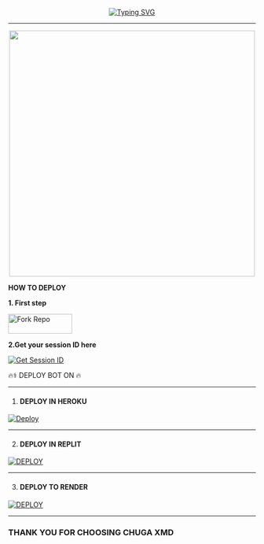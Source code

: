 </p> <p align="center">
<a href="https://git.io/typing-svg"><img src="https://readme-typing-svg.demolab.com?font=Rubik+Dirt&size=65&pause=1000&color=F92C43F&background=FF20A500&center=true&vCenter=true&width=1000&height=150&lines=CHUGA-XMD;MADE+BY+CHUGAMAN" alt="Typing SVG" /></a>

---
<p align="center"><img src="https://files.catbox.moe/ety154.jpg" width="500"height="500" />


**HOW TO DEPLOY**

**1. First step**

<p align="left">
<a href='https://github.com/chugastan/CHUGA-XMD-/fork' target="_blank"><img alt='Fork Repo' src='https://img.shields.io/badge/-Fork Repo-blue?style=for-the-badge&logo=github&logoColor=white'/< width=130 height=40/p></a>
	
**2.Get your session ID here**
 
<a href='https://chugastan-1.onrender.com' target="_blank"><img alt='Get Session ID' src='https://img.shields.io/badge/Click here to get your session id-black?style=for-the-badge&logo=opencv&logoColor=pink'/></a>

<summary>🔥⚕ DEPLOY BOT ON 🔥</summary>
	 
--------	 
1.  #### DEPLOY IN HEROKU 

[![Deploy](https://www.herokucdn.com/deploy/button.svg)](https://dashboard.heroku.com/new-app?template=https://github.com/chugastan/CHUGA-XMD-)

--------
2.  #### DEPLOY IN REPLIT

   <a href='https://repl.it/github.com/chugastan/CHUGA-XMD-' target="_blank"><img alt='DEPLOY' src='https://img.shields.io/badge/-REPLIT-orange?style=for-the-badge&logo=replit&logoColor=white'/></a>

--------

3. #### DEPLOY TO RENDER

<a href='https://dashboard.render.com' target="_blank"><img alt='DEPLOY' src='https://img.shields.io/badge/RENDER-h?color=maroon&style=for-the-badge&logo=render'/></a></p>

--------

### THANK YOU FOR CHOOSING CHUGA XMD
